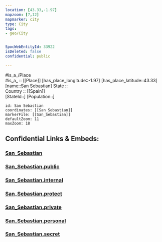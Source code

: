 ```yaml
---
location: [43.33,-1.97] 
mapzoom: [7,12] 
mapmarker: city 
type: City
tags:
- geo/City


SpocWebEntityId: 33922
isDeleted: false
confidential: public

---
```

#is_a_/Place  
#is_a_ :: [[Place]] 
[has_place_longitude::-1.97] 
[has_place_latitude::43.33] 
[name::San Sebastian] 
State ::  
Country :: [[Spain]]  
[StateId::] 
[Population::] 



```leaflet
id: San Sebastian
coordinates: [[San_Sebastian]] 
markerFile: [[San_Sebastian]] 
defaultZoom: 11 
maxZoom: 18
```


## Confidential Links & Embeds: 

### [San_Sebastian](/_Standards/Earth/Continent/Europe/Europe~South/Spain/Provinces~Spain/Basque_Country/counties~País_Vasco/Gipuzkoa/City/San_Sebastian.md) 

### [San_Sebastian.public](/_public/Earth/Continent/Europe/Europe~South/Spain/Provinces~Spain/Basque_Country/counties~País_Vasco/Gipuzkoa/City/San_Sebastian.public.md) 

### [San_Sebastian.internal](/_internal/Earth/Continent/Europe/Europe~South/Spain/Provinces~Spain/Basque_Country/counties~País_Vasco/Gipuzkoa/City/San_Sebastian.internal.md) 

### [San_Sebastian.protect](/_protect/Earth/Continent/Europe/Europe~South/Spain/Provinces~Spain/Basque_Country/counties~País_Vasco/Gipuzkoa/City/San_Sebastian.protect.md) 

### [San_Sebastian.private](/_private/Earth/Continent/Europe/Europe~South/Spain/Provinces~Spain/Basque_Country/counties~País_Vasco/Gipuzkoa/City/San_Sebastian.private.md) 

### [San_Sebastian.personal](/_personal/Earth/Continent/Europe/Europe~South/Spain/Provinces~Spain/Basque_Country/counties~País_Vasco/Gipuzkoa/City/San_Sebastian.personal.md) 

### [San_Sebastian.secret](/_secret/Earth/Continent/Europe/Europe~South/Spain/Provinces~Spain/Basque_Country/counties~País_Vasco/Gipuzkoa/City/San_Sebastian.secret.md)

